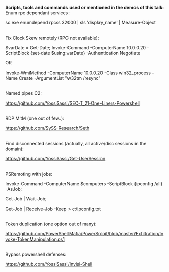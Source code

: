 <b>Scripts, tools and commands used or mentioned in the demos of this talk:</B>
<br>
Enum rpc dependant services:

sc.exe enumdepend rpcss 32000 | sls 'display_name' | Measure-Object

<br>
Fix Clock Skew remotely (RPC not available):

$varDate = Get-Date; Invoke-Command -ComputerName 10.0.0.20      -ScriptBlock {set-date $using:varDate} -Authentication Negotiate

OR

Invoke-WmiMethod -ComputerName 10.0.0.20 -Class win32_process    -Name Create -ArgumentList "w32tm /resync"

<br>
Named pipes C2:

https://github.com/YossiSassi/SEC-T_21-One-Liners-Powershell 

<br>
RDP MitM (one out of few..):

https://github.com/SySS-Research/Seth

<br>
Find disconnected sessions (actually, all active/disc sessions in the domain):

https://github.com/YossiSassi/Get-UserSession

<br>
PSRemoting with jobs:

Invoke-Command -ComputerName $computers -ScriptBlock {ipconfig /all} -AsJob; 

Get-Job | Wait-Job; 

Get-Job | Receive-Job -Keep > c:\ipconfig.txt

<br>
Token duplication (one option out of many):

https://github.com/PowerShellMafia/PowerSploit/blob/master/Exfiltration/Invoke-TokenManipulation.ps1

<br>
Bypass powershell defenses:

https://github.com/YossiSassi/Invisi-Shell
